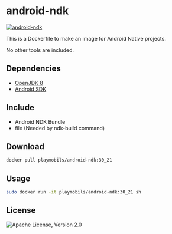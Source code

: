 # android-ndk

[![android-ndk](http://dockeri.co/image/playmobils/android-ndk)](https://hub.docker.com/r/playmobils/android-ndk)


This is a Dockerfile to make an image for Android Native projects.

No other tools are included.

## Dependencies
* [OpenJDK 8](https://hub.docker.com/_/openjdk)
* [Android SDK](https://hub.docker.com/r/playmobils/android-sdk)

## Include
* Android NDK Bundle
* file (Needed by ndk-build command)

## Download
```bash
docker pull playmobils/android-ndk:30_21
```

## Usage
```bash
sudo docker run -it playmobils/android-ndk:30_21 sh
```

## License
![Apache License, Version 2.0](https://img.shields.io/badge/License-Apache%202.0-blue.svg)
